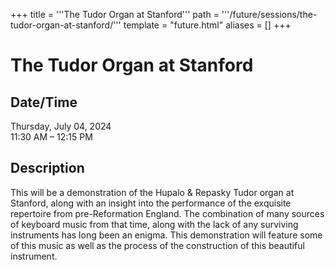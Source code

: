 +++
title = '''The Tudor Organ at Stanford'''
path = '''/future/sessions/the-tudor-organ-at-stanford/'''
template = "future.html"
aliases = []
+++

<h1>The Tudor Organ at Stanford</h1>

<h2>Date/Time</h2>
<p>Thursday, July 04, 2024<br>
11:30 AM – 12:15 PM</p>
<h2>Description</h2>

This will be a demonstration of the Hupalo & Repasky Tudor organ at Stanford, along with an insight into the performance of the exquisite repertoire from pre-Reformation England. The combination of many sources of keyboard music from that time, along with the lack of any surviving instruments has long been an enigma. This demonstration will feature some of this music as well as the process of the construction of this beautiful instrument.


